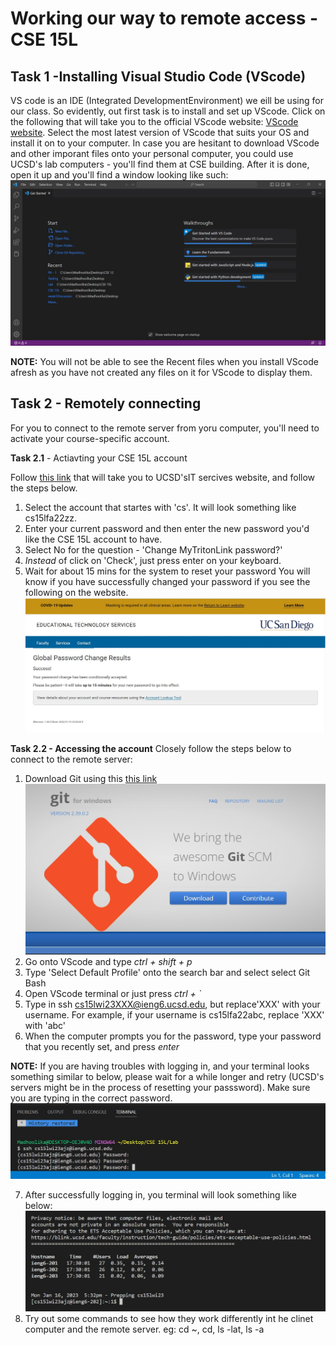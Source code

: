 # **Working our way to remote access - CSE 15L**
## **Task 1 -Installing Visual Studio Code (VScode)**
VS code is an IDE (Integrated DevelopmentEnvironment) we eill be using for our class. So evidently, out first task is to install and set up VScode.
Click on the following that will take you to the official VScode website: [VScode website](https://code.visualstudio.com/). Select the most latest version of VScode that suits your OS and install it on to your computer. 
In case you are hesitant to download VScode and other imporant files onto your personal computer, you could use UCSD's lab computers - you'll find them at CSE building.
After it is done, open it up and you'll find a window looking like such: ![VScode window](VScode.jpg)

**NOTE:** You will not be able to see the Recent files when you install VScode afresh as you have not created any files on it for VScode to display them.

## **Task 2 - Remotely connecting**

For you to connect to the remote server from yoru computer, you'll need to activate your course-specific account.

**Task 2.1** - Actiavting your CSE 15L account

Follow [this link](https://sdacs.ucsd.edu/~icc/index.php) that will take you to UCSD'sIT sercives website, and follow the steps below.
  1. Select the account that startes with 'cs'. It will look something like cs15lfa22zz.
  2. Enter your current password and then enter the new password you'd like the CSE 15L account to have.
  3. Select No for the question - 'Change MyTritonLink password?'
  4. *Instead* of click on 'Check', just press enter on your keyboard.
  5. Wait for about 15 mins for the system to reset your password
  You will know if you have successfully changed your password if you see the following on the website.
  ![After password change window](password.jpg)
  
**Task 2.2 - Accessing the account**
Closely follow the steps below to connect to the remote server:

1. Download Git using this [this link](https://gitforwindows.org/) ![Git download](Git.jpg)
2. Go onto VScode and type *ctrl + shift + p*
3. Type 'Select Default Profile' onto the search bar and select select Git Bash
4. Open VScode terminal or just press *ctrl + `*
5. Type in ssh cs15lwi23XXX@ieng6.ucsd.edu, but replace'XXX' with your username. 
   For example, if your username is cs15lfa22abc, replace 'XXX' with 'abc'
6. When the computer prompts you for the password, type your password that you recently set, and press *enter*

**NOTE:** If you are having troubles with logging in, and your terminal looks something similar to below, please wait for a while longer and retry
          (UCSD's servers might be in the process of resetting your passsword). Make sure you are typing in the correct password.
          ![Login issue](login.jpg)

7. After successfully logging in, you terminal will look something like below:
![After successful login](success.jpg)
8. Try out some commands to see how they work differently int he clinet computer and the remote server.
   eg: cd ~, cd, ls -lat, ls -a


